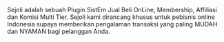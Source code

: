 Sejoli adalah sebuah Plugin SistEm Jual Beli OnLine, Membership, Affiliasi dan Komisi Multi Tier. Sejoli kami dirancang khusus untuk pebisnis online Indonesia supaya memberikan pengalaman transaksi yang paling MUDAH dan NYAMAN bagi pelanggan Anda.
